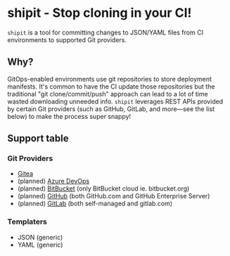 # shipit - Stop cloning in your CI!

`shipit` is a tool for committing changes to JSON/YAML files from CI environments to supported Git providers.

## Why?

GitOps-enabled environments use git repositories to store deployment manifests. It's common to have the CI update those repositories but the traditional "git clone/commit/push" approach can lead to a lot of time wasted downloading unneeded info. `shipit` leverages REST APIs provided by certain Git providers (such as GitHub, GitLab, and more—see the list below) to make the process super snappy!

## Support table

### Git Providers

- [Gitea]
- (planned) [Azure DevOps]
- (planned) [BitBucket] (only BitBucket cloud ie. bitbucket.org)
- (planned) [GitHub] (both GitHub.com and GitHub Enterprise Server)
- (planned) [GitLab] (both self-managed and gitlab.com)

### Templaters

- JSON (generic)
- YAML (generic)

[azure devops]: https://azure.microsoft.com/en-us/services/devops/repos/
[gitlab]: https://gitlab.com
[github]: https://github.com
[gitea]: https://gitea.com
[bitbucket]: https://bitbucket.com
